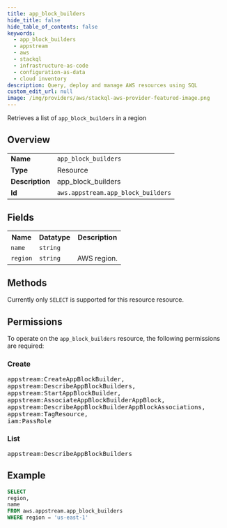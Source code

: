```yaml
---
title: app_block_builders
hide_title: false
hide_table_of_contents: false
keywords:
  - app_block_builders
  - appstream
  - aws
  - stackql
  - infrastructure-as-code
  - configuration-as-data
  - cloud inventory
description: Query, deploy and manage AWS resources using SQL
custom_edit_url: null
image: /img/providers/aws/stackql-aws-provider-featured-image.png
---
```

Retrieves a list of <code>app_block_builders</code> in a region

## Overview
<table><tbody>
<tr><td><b>Name</b></td><td><code>app_block_builders</code></td></tr>
<tr><td><b>Type</b></td><td>Resource</td></tr>
<tr><td><b>Description</b></td><td>app_block_builders</td></tr>
<tr><td><b>Id</b></td><td><code>aws.appstream.app_block_builders</code></td></tr>
</tbody></table>

## Fields
<table><tbody>
<tr><th>Name</th><th>Datatype</th><th>Description</th></tr>
<tr><td><code>name</code></td><td><code>string</code></td><td></td></tr>
<tr><td><code>region</code></td><td><code>string</code></td><td>AWS region.</td></tr>

</tbody></table>

## Methods
Currently only <code>SELECT</code> is supported for this resource resource.

## Permissions

To operate on the <code>app_block_builders</code> resource, the following permissions are required:

### Create
<pre>
appstream:CreateAppBlockBuilder,
appstream:DescribeAppBlockBuilders,
appstream:StartAppBlockBuilder,
appstream:AssociateAppBlockBuilderAppBlock,
appstream:DescribeAppBlockBuilderAppBlockAssociations,
appstream:TagResource,
iam:PassRole</pre>

### List
<pre>
appstream:DescribeAppBlockBuilders</pre>


## Example
```sql
SELECT
region,
name
FROM aws.appstream.app_block_builders
WHERE region = 'us-east-1'
```
